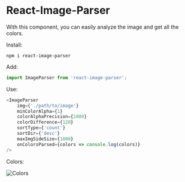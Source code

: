 # React-Image-Parser
With this component, you can easily analyze the image and get all the colors.

Install:
```
npm i react-image-parser
```

Add:

```javascript
import ImageParser from 'react-image-parser';
```

Use:

```javascript
<ImageParser
    img={'./path/to/image'}
    minColorAlpha={1}
    colorAlphaPrecision={1000}
    colorDifference={120}
    sortType={'count'}
    sortDir={'desc'}
    maxImgSideSize={1000}
    onColorsParsed={colors => console.log(colors)}
/>
```

Colors:

![Colors](https://i.imgur.com/1fzW3Ju.jpg)